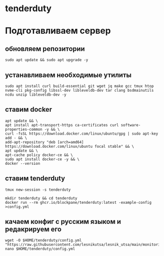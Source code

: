 # tenderduty

# Подготавливаем сервер
## обновляем репозитории

```
sudo apt update && sudo apt upgrade -y
```

## устанавливаем необходимые утилиты
 
 ```
sudo apt install curl build-essential git wget jq make gcc tmux htop nvme-cli pkg-config libssl-dev libleveldb-dev tar clang bsdmainutils ncdu unzip libleveldb-dev -y
```

## ставим docker 

```
apt update && \
apt install apt-transport-https ca-certificates curl software-properties-common -y && \
curl -fsSL https://download.docker.com/linux/ubuntu/gpg | sudo apt-key add - && \
add-apt-repository "deb [arch=amd64] https://download.docker.com/linux/ubuntu focal stable" && \
apt update && \
apt-cache policy docker-ce && \
sudo apt install docker-ce -y && \
docker --version
```

## ставим tenderduty

```
tmux new-session -s tenderduty

mkdir tenderduty && cd tenderduty
docker run --rm ghcr.io/blockpane/tenderduty:latest -example-config >config.yml
```

## качаем конфиг с русским языком и редакрируем его

```
wget -O $HOME/tenderduty/config.yml "https://raw.githubusercontent.com/lesnikutsa/lesnik_utsa/main/monitoring/TenderDuty(ru)/config.yml"
nano $HOME/tenderduty/config.yml
```
